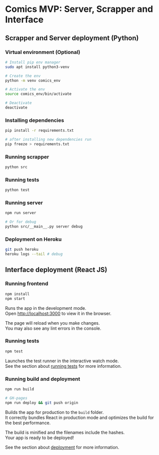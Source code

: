 # Comics MVP: Server, Scrapper and Interface

## Scrapper and Server deployment (Python)

### Virtual environment (Optional)

```sh
# Install pip env manager
sudo apt install python3-venv

# Create the env
python -m venv comics_env

# Activate the env
source comics_env/bin/activate

# Deactivate
deactivate
```

### Installing dependencies

```sh
pip install -r requirements.txt

# after installing new dependencies run
pip freeze > requirements.txt
```

### Running scrapper

```sh
python src
```

### Running tests

```sh
python test
```

### Running server

```sh
npm run server

# Or for debug
python src/__main__.py server debug
```

### Deployment on Heroku

```sh
git push heroku
heroku logs --tail # debug
```
## Interface deployment (React JS)

### Running frontend

```sh
npm install
npm start
```

Runs the app in the development mode.\
Open [http://localhost:3000](http://localhost:3000) to view it in the browser.

The page will reload when you make changes.\
You may also see any lint errors in the console.

### Running tests

```sh
npm test
```

Launches the test runner in the interactive watch mode.\
See the section about [running tests](https://facebook.github.io/create-react-app/docs/running-tests) for more information.

### Running build and deployment

```sh
npm run build

# GH-pages
npm run deploy && git push origin
```

Builds the app for production to the `build` folder.\
It correctly bundles React in production mode and optimizes the build for the best performance.

The build is minified and the filenames include the hashes.\
Your app is ready to be deployed!

See the section about [deployment](https://facebook.github.io/create-react-app/docs/deployment) for more information.
